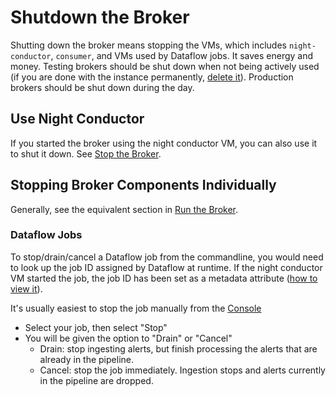 # Shutdown the Broker

Shutting down the broker means stopping the VMs, which includes `night-conductor`, `consumer`, and VMs used by Dataflow jobs.
It saves energy and money.
Testing brokers should be shut down when not being actively used (if you are done with the instance permanently, [delete it](delete-broker.md)).
Production brokers should be shut down during the day.

## Use Night Conductor

If you started the broker using the night conductor VM, you can also use it to shut it down. See [Stop the Broker](run-broker.md#stop-the-broker).


## Stopping Broker Components Individually

Generally, see the equivalent section in [Run the Broker](run-broker.md#stopping-broker-components-individually).

### Dataflow Jobs

To stop/drain/cancel a Dataflow job from the commandline, you would need to look up the job ID assigned by Dataflow at runtime. If the night conductor VM started the job, the job ID has been set as a metadata attribute ([how to view it](view-resources.md#ce)).

It's usually easiest to stop the job manually from the [Console](https://console.cloud.google.com/dataflow/jobs)
- Select your job, then select "Stop"
- You will be given the option to "Drain" or "Cancel"
    - Drain: stop ingesting alerts, but finish processing the alerts that are already in the pipeline.
    - Cancel: stop the job immediately. Ingestion stops and alerts currently in the pipeline are dropped.
